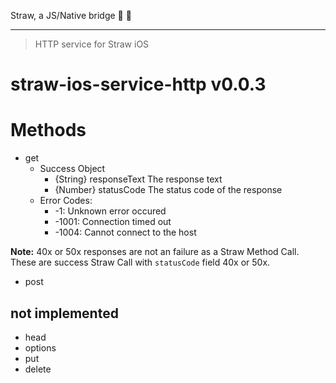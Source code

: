 Straw, a JS/Native bridge :tropical_drink: :tropical_drink:

----

> HTTP service for Straw iOS

# straw-ios-service-http v0.0.3

# Methods

- get
  - Success Object
    - {String} responseText The response text
    - {Number} statusCode The status code of the response
  - Error Codes:
    - -1: Unknown error occured
    - -1001: Connection timed out
    - -1004: Cannot connect to the host

**Note:** 40x or 50x responses are not an failure as a Straw Method Call. These are success Straw Call with `statusCode` field 40x or 50x.

- post

## not implemented
- head
- options
- put
- delete
